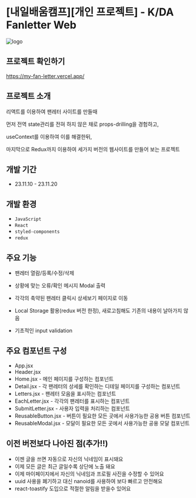 # [내일배움캠프][개인 프로젝트] - K/DA Fanletter Web

![logo](https://velog.velcdn.com/images/laejunkim/post/33cd81bc-5387-49f6-8ef5-bb79bb5adff0/image.webp)

## 프로젝트 확인하기

https://my-fan-letter.vercel.app/

## 프로젝트 소개

리액트를 이용하여 팬레터 사이트를 만들때

먼저 전역 state관리를 전혀 하지 않은 채로 props-drilling을 경험하고,

useContext를 이용하여 이를 해결한뒤,

마지막으로 Redux까지 이용하여 세가지 버전의 웹사이트를 만들어 보는 프로젝트

## 개발 기간

- 23.11.10 - 23.11.20

## 개발 환경

- `JavaScript`
- `React`
- `styled-components`
- `redux`

## 주요 기능

- 팬레터 열람/등록/수정/삭제

- 상황에 맞는 오류/확인 메시지 Modal 출력

- 각각의 축약된 팬레터 클릭시 상세보기 페이지로 이동

- Local Storage 활용(redux 버전 한정), 새로고침해도 기존의 내용이 날아가지 않음

- 기초적인 input validation

## 주요 컴포넌트 구성

- App.jsx
- Header.jsx
- Home.jsx - 메인 페이지를 구성하는 컴포넌트
- Detail.jsx - 각 팬레터의 상세를 확인하는 디테일 페이지를 구성하는 컴포넌트
- Letters.jsx - 팬레터 모음을 표시하는 컴포넌트
- EachLetter.jsx - 각각의 팬레터를 표시하는 컴포넌트
- SubmitLetter.jsx - 사용자 입력을 처리하는 컴포넌트
- ReusableButton.jsx - 버튼이 필요한 모든 곳에서 사용가능한 공용 버튼 컴포넌트
- ReusableModal.jsx - 모달이 필요한 모든 곳에서 사용가능한 공용 모달 컴포넌트

## 이전 버전보다 나아진 점(추가!!)

- 이젠 글을 쓰면 자동으로 자신의 닉네임이 표시돼요
- 이제 모든 글은 최근 글일수록 상단에 노출 돼요
- 이제 마이페이지에서 자신의 닉네임과 프로필 사진을 수정할 수 있어요
- uuid 사용을 폐기하고 대신 nanoid를 사용하여 보다 빠르고 안전해요
- react-toastify 도입으로 적절한 알림을 받을수 있어요
